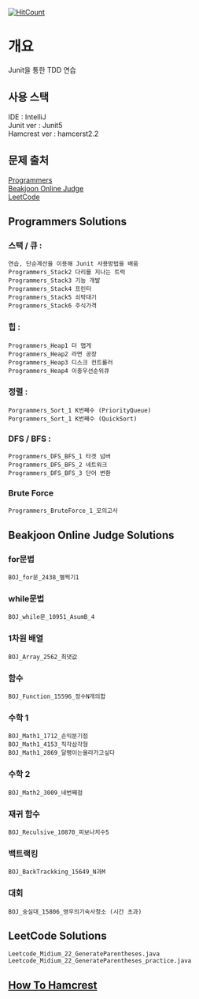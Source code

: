 [![HitCount](http://hits.dwyl.com/{hwk0911}/{Junit-TDD}.svg)](http://hits.dwyl.com/{hwk0911}/{Junit-TDD})
# 개요
Junit을 통한 TDD 연습

## 사용 스택
IDE		: IntelliJ   
Junit ver	: Junit5    
Hamcrest ver	: hamcerst2.2   

## 문제 출처
[Programmers](https://programmers.co.kr)  
[Beakjoon Online Judge](https://acmicpc.net)   
[LeetCode](https://leetcode.com)  

## Programmers Solutions
### 스택 / 큐 : 
	연습, 단순계산을 이용해 Junit 사용방법을 배움
	Programmers_Stack2 다리를 지나는 트럭 
	Programmers_Stack3 기능 개발
	Programmers_Stack4 프린터
	Programmers_Stack5 쇠막대기
	Programmers_Stack6 주식가격
	
### 힙 : 
	Programmers_Heap1 더 맵게
	Programmers_Heap2 라면 공장
	Programmers_Heap3 디스크 컨트롤러
	Programmers_Heap4 이중우선순위큐
	
### 정렬 :
	Porgrammers_Sort_1 K번째수 (PriorityQueue)
	Porgrammers_Sort_1 K번째수 (QuickSort)
	
### DFS / BFS :
	Programmers_DFS_BFS_1 타겟 넘버
	Programmers_DFS_BFS_2 네트워크
	Programmers_DFS_BFS_3 단어 변환
	
### Brute Force
	Programmers_BruteForce_1_모의고사
	
	
## Beakjoon Online Judge Solutions
### for문법
	BOJ_for문_2438_별찍기1

### while문법
	BOJ_while문_10951_AsumB_4

### 1차원 배열
	BOJ_Array_2562_최댓값
	
### 함수
	BOJ_Function_15596_정수N개의합

### 수학 1
	BOJ_Math1_1712_손익분기점
	BOJ_Math1_4153_직각삼각형
	BOJ_Math1_2869_달팽이는올라가고싶다
	
### 수학 2
	BOJ_Math2_3009_네번째점
	
### 재귀 함수
	BOJ_Reculsive_10870_피보나치수5

### 백트랙킹
	BOJ_BackTrackking_15649_N과M
	

### 대회
	BOJ_숭실대_15806_영우의기숙사청소 (시간 초과)

## LeetCode Solutions
	Leetcode_Midium_22_GenerateParentheses.java
	Leetcode_Midium_22_GenerateParentheses_practice.java
	
## [How To Hamcrest](https://cafecoder.tistory.com/entry/TDD%EB%A5%BC-%EB%8D%94-%EC%9A%B0%EC%95%84%ED%95%98%EA%B2%8C-amcrest)  


